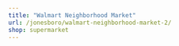 ```yaml
---
title: "Walmart Neighborhood Market"
url: /jonesboro/walmart-neighborhood-market-2/
shop: supermarket
---
```

